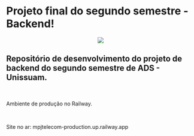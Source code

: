 # Projeto final do segundo semestre - Backend!

<p align="center">
<img src="http://img.shields.io/static/v1?label=STATUS&message=EM%20DESENVOLVIMENTO&color=GREEN&style=for-the-badge"/>
</p>

## Repositório de desenvolvimento do projeto de backend do segundo semestre de ADS - Unissuam.
<br>
<p></p>Ambiente de produção no Railway.</p><br>
<p></p>Site no ar: mpjtelecom-production.up.railway.app</p><br>

